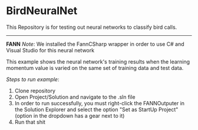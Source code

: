 # BirdNeuralNet
This Repository is for testing out neural networks to classify bird calls.


---
**FANN**
*Note*: We installed the FannCSharp wrapper in order to use C# and Visual Studio for this neural network

This example shows the neural network's training results when the learning momentum value is varied on the same set of training data and test data.

*Steps to run example*:
1. Clone repository
2. Open Project/Solution and navigate to the .sln file
3. In order to run successfully, you must right-click the FANNOutputer in the Solution Explorer and select the option "Set as StartUp Project" (option in the dropdown has a gear next to it)
4. Run that shit
